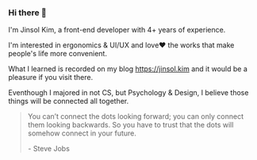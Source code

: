 ### Hi there 👋

I'm Jinsol Kim, a front-end developer with 4+ years of experience.

I'm interested in ergonomics & UI/UX and love❤️ the works that make people's life more convenient.

What I learned is recorded on my blog https://jinsol.kim and it would be a pleasure if you visit there.

Eventhough I majored in not CS, but Psychology & Design, I believe those things will be connected all together.

> You can’t connect the dots looking forward; you can only connect them looking backwards. So you have to trust that the dots will somehow connect in your future.
>
>\- Steve Jobs
>
